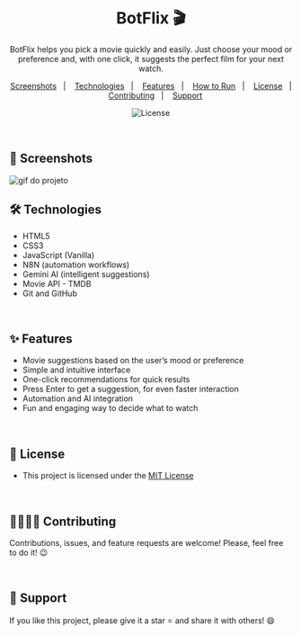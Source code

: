 <h1 align="center"> BotFlix 🎬 </h1>

<p align="center">
    BotFlix helps you pick a movie quickly and easily. Just choose your mood or preference and, with one click, it suggests the perfect film for your next watch.
</p>

<p align="center">
  <a href="#-screenshots">Screenshots</a>&nbsp;&nbsp;&nbsp;|&nbsp;&nbsp;&nbsp;
  <a href="#-technologies">Technologies</a>&nbsp;&nbsp;&nbsp;|&nbsp;&nbsp;&nbsp;
  <a href="#-features">Features</a>&nbsp;&nbsp;&nbsp;|&nbsp;&nbsp;&nbsp;
  <a href="#-how-to-run">How to Run</a>&nbsp;&nbsp;&nbsp;|&nbsp;&nbsp;&nbsp;
  <a href="#-license">License</a>&nbsp;&nbsp;&nbsp;|&nbsp;&nbsp;&nbsp;
  <a href="#-contributing">Contributing</a>&nbsp;&nbsp;&nbsp;|&nbsp;&nbsp;&nbsp;
  <a href="#support">Support</a>
</p>

<p align="center">
  <img alt="License" src="https://img.shields.io/static/v1?label=license&message=MIT&color=c920c9&labelColor=000000">
</p>

<br>

## 📸 Screenshots

<img src=".github/gif-do-projeto.gif" alt="gif do projeto">

<br>

## 🛠 Technologies

- HTML5  
- CSS3  
- JavaScript (Vanilla)
- N8N (automation workflows)
- Gemini AI (intelligent suggestions)
- Movie API - TMDB
- Git and GitHub

<br>

## ✨ Features

* Movie suggestions based on the user’s mood or preference
* Simple and intuitive interface
* One-click recommendations for quick results
* Press Enter to get a suggestion, for even faster interaction
* Automation and AI integration
* Fun and engaging way to decide what to watch

<br>

## 📜 License

* This project is licensed under the [MIT License](https://choosealicense.com/licenses/mit/)

<br>

## 🫱🏻‍🫲🏻 Contributing
<p> Contributions, issues, and feature requests are welcome! Please, feel free to do it! 😉 </p>

<br>

## 🌟 Support
<p> If you like this project, please give it a star ⭐ and share it with others! 😄 </p>
